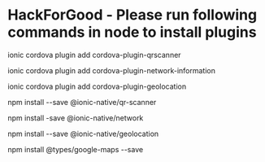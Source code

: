 # HackForGood - Please run following commands in node to install plugins

ionic cordova plugin add cordova-plugin-qrscanner

ionic cordova plugin add cordova-plugin-network-information

ionic cordova plugin add cordova-plugin-geolocation

npm install --save @ionic-native/qr-scanner	

npm install -save @ionic-native/network

npm install --save @ionic-native/geolocation

npm install @types/google-maps --save
